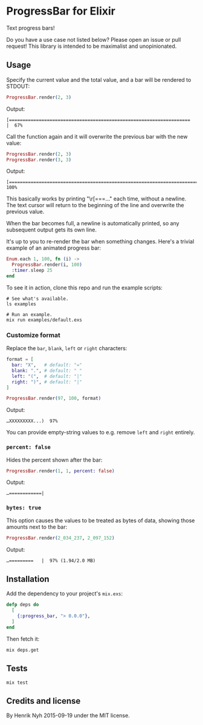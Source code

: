 # ProgressBar for Elixir

Text progress bars!

Do you have a use case not listed below? Please open an issue or pull request! This library is intended to be maximalist and unopinionated.


## Usage

Specify the current value and the total value, and a bar will be rendered to STDOUT:

``` elixir
ProgressBar.render(2, 3)
```

Output:

    [===================================================================                                 |  67%

Call the function again and it will overwrite the previous bar with the new value:

``` elixir
ProgressBar.render(2, 3)
ProgressBar.render(3, 3)
```

Output:

    [====================================================================================================| 100%

This basically works by printing "\r[===…" each time, without a newline. The text cursor will return to the beginning of the line and overwrite the previous value.

When the bar becomes full, a newline is automatically printed, so any subsequent output gets its own line.

It's up to you to re-render the bar when something changes. Here's a trivial example of an animated progress bar:

``` elixir
Enum.each 1, 100, fn (i) ->
  ProgressBar.render(i, 100)
  :timer.sleep 25
end
```

To see it in action, clone this repo and run the example scripts:

    # See what's available.
    ls examples

    # Run an example.
    mix run examples/default.exs

### Customize format

Replace the `bar`, `blank`, `left` or `right` characters:

``` elixir
format = [
  bar: "X",   # default: "="
  blank: ".", # default: " "
  left: "(",  # default: "|"
  right: ")", # default: "|"
]

ProgressBar.render(97, 100, format)
```

Output:

    …XXXXXXXXX...)  97%

You can provide empty-string values to e.g. remove `left` and `right` entirely.

### `percent: false`

Hides the percent shown after the bar:

``` elixir
ProgressBar.render(1, 1, percent: false)
```

Output:

    …============|

### `bytes: true`

This option causes the values to be treated as bytes of data, showing those amounts next to the bar:

``` elixir
ProgressBar.render(2_034_237, 2_097_152)
```

Output:

    …=========   |  97% (1.94/2.0 MB)


## Installation

Add the dependency to your project's `mix.exs`:

``` elixir
defp deps do
  [
    {:progress_bar, "> 0.0.0"},
  ]
end
```

Then fetch it:

    mix deps.get


## Tests

    mix test


## Credits and license

By Henrik Nyh 2015-09-19 under the MIT license.
